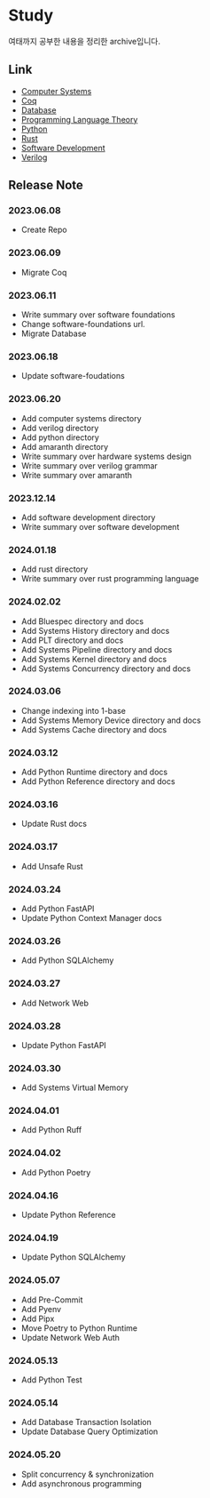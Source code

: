 # Study

여태까지 공부한 내용을 정리한 archive입니다.

## Link

* [Computer Systems](computer_systems/README.md)
* [Coq](coq/README.md)
* [Database](database/README.md)
* [Programming Language Theory](plt/README.md)
* [Python](python/README.md)
* [Rust](rust/README.md)
* [Software Development](software_development/README.md)
* [Verilog](verilog/README.md)

## Release Note

### 2023.06.08

* Create Repo

### 2023.06.09

* Migrate Coq

### 2023.06.11

* Write summary over software foundations
* Change software-foundations url.
* Migrate Database

### 2023.06.18

* Update software-foudations

### 2023.06.20

* Add computer systems directory
* Add verilog directory
* Add python directory
* Add amaranth directory
* Write summary over hardware systems design
* Write summary over verilog grammar
* Write summary over amaranth

### 2023.12.14

* Add software development directory
* Write summary over software development

### 2024.01.18

* Add rust directory
* Write summary over rust programming language

### 2024.02.02

* Add Bluespec directory and docs
* Add Systems History directory and docs
* Add PLT directory and docs
* Add Systems Pipeline directory and docs
* Add Systems Kernel directory and docs
* Add Systems Concurrency directory and docs

### 2024.03.06

* Change indexing into 1-base
* Add Systems Memory Device directory and docs
* Add Systems Cache directory and docs

### 2024.03.12

* Add Python Runtime directory and docs
* Add Python Reference directory and docs

### 2024.03.16

* Update Rust docs

### 2024.03.17

* Add Unsafe Rust

### 2024.03.24

* Add Python FastAPI
* Update Python Context Manager docs

### 2024.03.26

* Add Python SQLAlchemy

### 2024.03.27

* Add Network Web

### 2024.03.28

* Update Python FastAPI

### 2024.03.30

* Add Systems Virtual Memory

### 2024.04.01

* Add Python Ruff

### 2024.04.02

* Add Python Poetry

### 2024.04.16

* Update Python Reference

### 2024.04.19

* Update Python SQLAlchemy

### 2024.05.07

* Add Pre-Commit
* Add Pyenv
* Add Pipx
* Move Poetry to Python Runtime
* Update Network Web Auth

### 2024.05.13

* Add Python Test

### 2024.05.14

* Add Database Transaction Isolation
* Update Database Query Optimization

### 2024.05.20

* Split concurrency & synchronization
* Add asynchronous programming
